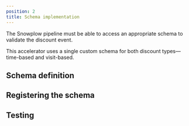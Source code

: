 ```yaml
---
position: 2
title: Schema implementation
---
```


The Snowplow pipeline must be able to access an appropriate schema to validate the discount event.

This accelerator uses a single custom schema for both discount types—time-based and visit-based.

## Schema definition

## Registering the schema

## Testing
